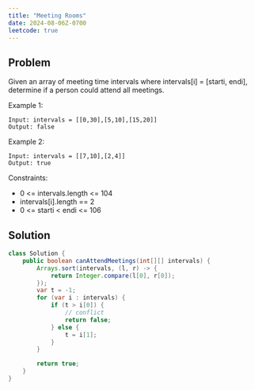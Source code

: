 ```yaml
---
title: "Meeting Rooms"
date: 2024-08-06Z-0700
leetcode: true
---
```


## Problem

Given an array of meeting time intervals where intervals[i] = [starti, endi], determine if a person could attend all meetings.

Example 1:

```text
Input: intervals = [[0,30],[5,10],[15,20]]
Output: false
```

Example 2:

```text
Input: intervals = [[7,10],[2,4]]
Output: true
```

Constraints:

- 0 <= intervals.length <= 104
- intervals[i].length == 2
- 0 <= starti < endi <= 106

## Solution

```java
class Solution {
    public boolean canAttendMeetings(int[][] intervals) {
        Arrays.sort(intervals, (l, r) -> {
            return Integer.compare(l[0], r[0]);
        });
        var t = -1;
        for (var i : intervals) {
            if (t > i[0]) {
                // conflict
                return false;
            } else {
                t = i[1];
            }
        }

        return true;
    }
}
```
